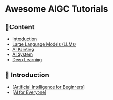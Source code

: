# Awesome AIGC Tutorials

## 📜Content

- [Introduction](#general)
- [Large Language Models (LLMs)](#LLMs)
- [AI Painting](#ai-painting)
- [AI System](#ai-system)
- [Deep Learning](#deep-learning)

## 👋 Introduction
- [[Artificial Intelligence for Beginners]([https:/](https://microsoft.github.io/AI-For-Beginners/)https://microsoft.github.io/AI-For-Beginners/)]
- [[AI for Everyone](https://www.deeplearning.ai/courses/ai-for-everyone/)]
